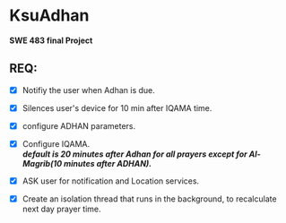 # KsuAdhan

**SWE 483 final Project**

## REQ:
- [x]  Notifiy the user when Adhan is due.
- [x]  Silences user's device for 10 min after IQAMA time.
- [x]  configure ADHAN parameters.
- [x]  Configure IQAMA. <br>
       ***default is 20 minutes after Adhan for all prayers except for Al-Magrib(10 minutes after ADHAN).***
- [x]  ASK user for notification and Location services.
- [x]  Create an isolation thread that runs in the background, to recalculate next day prayer time.

